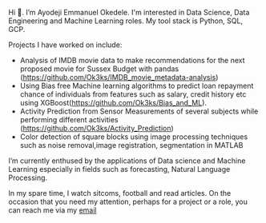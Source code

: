 Hi 👋. I’m Ayodeji Emmanuel Okedele. I'm interested in Data Science, Data Engineering and Machine Learning roles. My tool stack is Python, SQL, GCP. 

Projects I have worked on include: 

- Analysis of IMDB movie data to make recommendations for the next proposed movie for Sussex Budget with pandas (https://github.com/Ok3ks/IMDB_movie_metadata-analysis)
- Using Bias free Machine learning algorithms to predict loan repayment chance of individuals from features such as salary, credit history etc using XGBoost(https://github.com/Ok3ks/Bias_and_ML).
- Activity Prediction from Sensor Measurements of several subjects while performing different activities (https://github.com/Ok3ks/Activity_Prediction)
- Color detection of square blocks using image processing techniques such as noise removal,image registration, segmentation in MATLAB

I’m currently enthused by the applications of Data science and Machine Learning especially in fields such as forecasting, Natural Language Processing. 

In my spare time, I watch sitcoms, football and read articles. On the occasion that you need my attention, perhaps for a project or a role, you can reach me via my [email](okedeleayodeji60@outlook.com)
